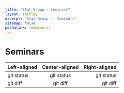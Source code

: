 ```yaml
---
title: "Stat Group - Seminars"
layout: textlay
excerpt: "Stat Group -- Seminars"
sitemap: false
permalink: /seminars/
---
```


# Seminars

| Left-aligned | Center-aligned | Right-aligned |
| :---         |     :---:      |          ---: |
| git status   | git status     | git status    |
| git diff     | git diff       | git diff      |
